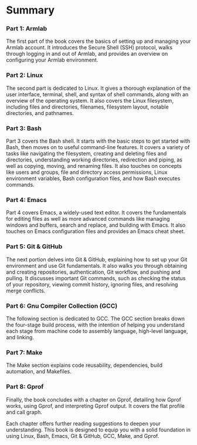 # Summary

### Part 1: Armlab

The first part of the book covers the basics of setting up and managing your Armlab account. It introduces the Secure Shell (SSH) protocol, walks through logging in and out of Armlab, and provides an overview on configuring your Armlab environment.

### Part 2: Linux

The second part is dedicated to Linux. It gives a thorough explanation of the user interface, terminal, shell, and syntax of shell commands, along with an overview of the operating system. It also covers the Linux filesystem, including files and directories, filenames, filesystem layout, notable directories, and pathnames.

### Part 3: Bash

Part 3 covers the Bash shell. It starts with the basic steps to get started with Bash, then moves on to useful command-line features. It covers a variety of tasks like navigating the filesystem, creating and deleting files and directories, understanding working directories, redirection and piping, as well as copying, moving, and renaming files. It also touches on concepts like users and groups, file and directory access permissions, Linux environment variables, Bash configuration files, and how Bash executes commands.

### Part 4: Emacs

Part 4 covers Emacs, a widely-used text editor. It covers the fundamentals for editing files as well as more advanced commands like managing windows and buffers, search and replace, and building with Emacs. It also touches on Emacs configuration files and provides an Emacs cheat sheet.

### Part 5: Git & GitHub

The next portion delves into Git & GitHub, explaining how to set up your Git environment and use Git fundamentals. It also walks you through obtaining and creating repositories, authentication, Git workflow, and pushing and pulling. It discusses important Git commands, such as checking the status of your repository, viewing commit history, ignoring files, and resolving merge conflicts.

### Part 6: Gnu Compiler Collection (GCC)

The following section is dedicated to GCC. The GCC section breaks down the four-stage build process, with the intention of helping you understand each stage from machine code to assembly language, high-level language, and linking.&#x20;

### Part 7: Make

The Make section explains code reusability, dependencies, build automation, and Makefiles.

### Part 8: Gprof

Finally, the book concludes with a chapter on Gprof, detailing how Gprof works, using Gprof, and interpreting Gprof output. It covers the flat profile and call graph.

Each chapter offers further reading suggestions to deepen your understanding. This book is designed to equip you with a solid foundation in using Linux, Bash, Emacs, Git & GitHub, GCC, Make, and Gprof.

